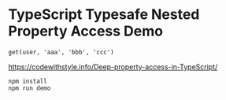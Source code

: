 TypeScript Typesafe Nested Property Access Demo
==============================================

```
get(user, 'aaa', 'bbb', 'ccc')
```

https://codewithstyle.info/Deep-property-access-in-TypeScript/

```
npm install
npm run demo
```
